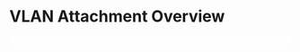 # VLAN Attachment Overview

![](https://github.com/JonmarCorpuz/LetsLearn/blob/main/Assets/Whitespace.png)
